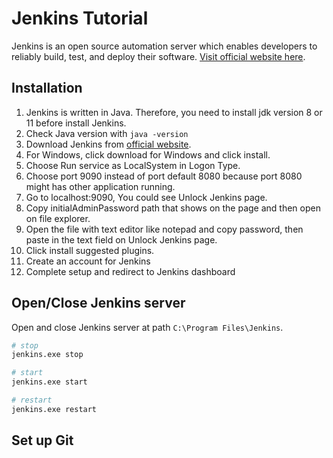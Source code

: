 # Jenkins Tutorial

Jenkins is an open source automation server which enables developers to reliably build, test, and deploy their software. [Visit official website here](https://www.jenkins.io/).

## Installation

1. Jenkins is written in Java. Therefore, you need to install jdk version 8 or 11 before install Jenkins.
2. Check Java version with `java -version`
3. Download Jenkins from [official website](https://www.jenkins.io/download/).
4. For Windows, click download for Windows and click install.
5. Choose Run service as LocalSystem in Logon Type.
6. Choose port 9090 instead of port default 8080 because port 8080 might has other application running.
7. Go to localhost:9090, You could see Unlock Jenkins page.
8. Copy initialAdminPassword path that shows on the page and then open on file explorer.
9. Open the file with text editor like notepad and copy password, then paste in the text field on Unlock Jenkins page.
10. Click install suggested plugins.
11. Create an account for Jenkins
12. Complete setup and redirect to Jenkins dashboard

## Open/Close Jenkins server

Open and close Jenkins server at path `C:\Program Files\Jenkins`.

```bash
# stop
jenkins.exe stop

# start
jenkins.exe start

# restart
jenkins.exe restart
```

## Set up Git
